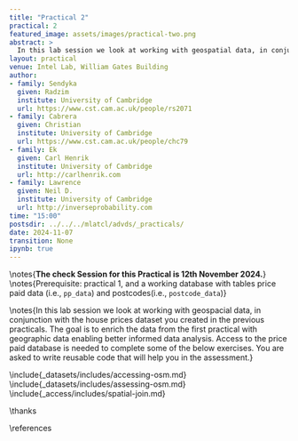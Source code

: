 ```yaml
---
title: "Practical 2"
practical: 2
featured_image: assets/images/practical-two.png
abstract: >
  In this lab session we look at working with geospatial data, in conjunction with the house prices dataset you created in the previous practicals.
layout: practical
venue: Intel Lab, William Gates Building
author:
- family: Sendyka
  given: Radzim
  institute: University of Cambridge
  url: https://www.cst.cam.ac.uk/people/rs2071
- family: Cabrera
  given: Christian  
  institute: University of Cambridge
  url: https://www.cst.cam.ac.uk/people/chc79
- family: Ek
  given: Carl Henrik
  institute: University of Cambridge
  url: http://carlhenrik.com
- family: Lawrence
  given: Neil D.
  institute: University of Cambridge
  url: http://inverseprobability.com
time: "15:00"  
postsdir: ../../../mlatcl/advds/_practicals/
date: 2024-11-07
transition: None
ipynb: true
---
```


\notes{**The check Session for this Practical is 12th November 2024.**}
\notes{Prerequisite: practical 1, and a working database with tables price paid data (i.e., `pp_data`) and postcodes(i.e., `postcode_data`)}

\notes{In this lab session we look at working with geospacial data, in conjunction with the house prices dataset you created in the previous practicals. The goal is to enrich the data from the first practical with geographic data enabling better informed data analysis. Access to the price paid database is needed to complete some of the below exercises. You are asked to write reusable code that will help you in the assessment.}

\include{_datasets/includes/accessing-osm.md} 
\include{_datasets/includes/assessing-osm.md} 
\include{_access/includes/spatial-join.md}

\thanks

\references
